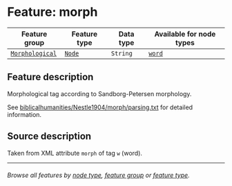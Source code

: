 # Feature: morph

Feature group | Feature type | Data type | Available for node types
---  | --- | --- | ---
[`Morphological`](featuresbygroup.md#morphological-features) | [`Node`](featuresbyfeaturetype.md#node-features) | `String` | [`word`](featuresbynodetype.md#word-nodes)

## Feature description

Morphological tag according to Sandborg-Petersen morphology.

See [biblicalhumanities/Nestle1904/morph/parsing.txt](https://github.com/biblicalhumanities/Nestle1904/blob/master/morph/parsing.txt) for detailed information.

## Source description

Taken from XML attribute `morph` of tag `w` (word).

---
###### *Browse all features by [node type](featuresbynodetype.md#readme), [feature group](featuresbygroup.md#readme) or [feature type](featuresbyfeaturetype.md#readme).*
